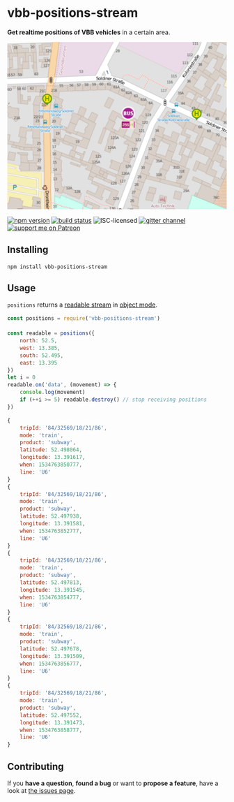 # vbb-positions-stream

**Get realtime positions of VBB vehicles** in a certain area.

![well](wat.png)

[![npm version](https://img.shields.io/npm/v/vbb-positions-stream.svg)](https://www.npmjs.com/package/vbb-positions-stream)
[![build status](https://img.shields.io/travis/derhuerst/vbb-positions-stream.svg)](https://travis-ci.org/derhuerst/vbb-positions-stream)
![ISC-licensed](https://img.shields.io/github/license/derhuerst/vbb-positions-stream.svg)
[![gitter channel](https://badges.gitter.im/derhuerst/vbb-rest.svg)](https://gitter.im/derhuerst/vbb-rest)
[![support me on Patreon](https://img.shields.io/badge/support%20me-on%20patreon-fa7664.svg)](https://patreon.com/derhuerst)


## Installing

```shell
npm install vbb-positions-stream
```


## Usage

`positions` returns a [readable stream](https://nodejs.org/api/stream.html#stream_readable_streams) in [object mode](https://nodejs.org/api/stream.html#stream_object_mode).

```js
const positions = require('vbb-positions-stream')

const readable = positions({
	north: 52.5,
	west: 13.385,
	south: 52.495,
	east: 13.395
})
let i = 0
readable.on('data', (movement) => {
	console.log(movement)
	if (++i >= 5) readable.destroy() // stop receiving positions
})
```

```js
{
	tripId: '84/32569/18/21/86',
	mode: 'train',
	product: 'subway',
	latitude: 52.498064,
	longitude: 13.391617,
	when: 1534763850777,
	line: 'U6'
}
{
	tripId: '84/32569/18/21/86',
	mode: 'train',
	product: 'subway',
	latitude: 52.497938,
	longitude: 13.391581,
	when: 1534763852777,
	line: 'U6'
}
{
	tripId: '84/32569/18/21/86',
	mode: 'train',
	product: 'subway',
	latitude: 52.497813,
	longitude: 13.391545,
	when: 1534763854777,
	line: 'U6'
}
{
	tripId: '84/32569/18/21/86',
	mode: 'train',
	product: 'subway',
	latitude: 52.497678,
	longitude: 13.391509,
	when: 1534763856777,
	line: 'U6'
}
{
	tripId: '84/32569/18/21/86',
	mode: 'train',
	product: 'subway',
	latitude: 52.497552,
	longitude: 13.391473,
	when: 1534763858777,
	line: 'U6'
}
```


## Contributing

If you **have a question**, **found a bug** or want to **propose a feature**, have a look at [the issues page](https://github.com/derhuerst/vbb-positions-stream/issues).
